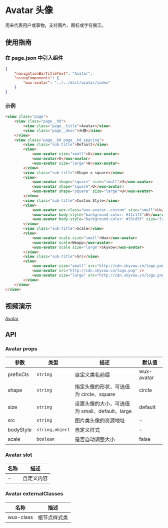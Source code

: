 # Avatar 头像

用来代表用户或事物，支持图片、图标或字符展示。

## 使用指南

### 在 page.json 中引入组件

```json
{
    "navigationBarTitleText": "Avatar",
    "usingComponents": {
        "wux-avatar": "../../dist/avatar/index"
    }
}
```

### 示例

```html
<view class="page">
    <view class="page__hd">
        <view class="page__title">Avatar</view>
        <view class="page__desc">头像</view>
    </view>
    <view class="page__bd page__bd_spacing">
        <view class="sub-title">Default</view>
        <view>
            <wux-avatar size="small">U</wux-avatar>
            <wux-avatar>U</wux-avatar>
            <wux-avatar size="large">U</wux-avatar>
        </view>
        <view class="sub-title">Shape = square</view>
        <view>
            <wux-avatar shape="square" size="small">U</wux-avatar>
            <wux-avatar shape="square">U</wux-avatar>
            <wux-avatar shape="square" size="large">U</wux-avatar>
        </view>
        <view class="sub-title">Custom Style</view>
        <view>
            <wux-avatar wux-class="wux-avatar--custom" size="small">U</wux-avatar>
            <wux-avatar body-style="background-color: #11c1f3">U</wux-avatar>
            <wux-avatar body-style="background-color: #33cd5f" size="large">U</wux-avatar>
        </view>
        <view class="sub-title">Scale</view>
        <view>
            <wux-avatar scale size="small">Wux</wux-avatar>
            <wux-avatar scale>Weapp</wux-avatar>
            <wux-avatar scale size="large">Skyvow</wux-avatar>
        </view>
        <view class="sub-title">Src</view>
        <view>
            <wux-avatar size="small" src="http://cdn.skyvow.cn/logo.png" />
            <wux-avatar src="http://cdn.skyvow.cn/logo.png" />
            <wux-avatar size="large" src="http://cdn.skyvow.cn/logo.png" />
        </view>
    </view>
</view>
```

## 视频演示

[Avatar](./_media/avatar.mp4 ':include :type=iframe width=375px height=667px')

## API

### Avatar props

| 参数 | 类型 | 描述 | 默认值 |
| --- | --- | --- | --- |
| prefixCls | `string` | 自定义类名前缀 | wux-avatar |
| shape | `string` | 指定头像的形状，可选值为 circle、square | circle |
| size | `string` | 设置头像的大小，可选值为 small、default、large | default |
| src | `string` | 图片类头像的资源地址 | - |
| bodyStyle | `string,object` | 自定义样式 | - |
| scale | `boolean` | 是否自动调整大小 | false |

### Avatar slot

| 名称 | 描述 |
| --- | --- |
| - | 自定义内容 |

### Avatar externalClasses

| 名称 | 描述 |
| --- | --- |
| wux-class | 根节点样式类 |